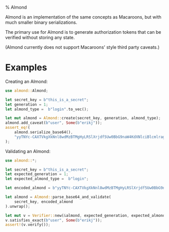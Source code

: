 % Almond

Almond is an implementation of the same concepts as Macaroons, but with
much smaller binary serializations.

The primary use for Almond is to generate authorization tokens that can be
verified without storing any state.

(Almond currently does not support Macaroons' style third party caveats.)

# Examples

Creating an Almond:

```rust
use almond::Almond;

let secret_key = b"this_is_a_secret";
let generation = 1;
let almond_type =  b"login".to_vec();

let mut almond = Almond::create(secret_key, generation, almond_type);
almond.add_caveat(b"user", Some(b"erikj"));
assert_eq!(
    almond.serialize_base64(),
    "yyTNYc-CAXTVkgXkNnl8wdMzBTMgHyLRSlXrjdf5Uw0BbG9naW4KdXNlciBlcmlrag"
);
```

Validating an Almond:

```rust
use almond::*;

let secret_key = b"this_is_a_secret";
let expected_generation = 1;
let expected_almond_type =  b"login";

let encoded_almond = b"yyTNYc-CAXTVkgXkNnl8wdMzBTMgHyLRSlXrjdf5Uw0BbG9naW4KdXNlciBlcmlrag";

let almond = Almond::parse_base64_and_validate(
    secret_key, encoded_almond
).unwrap();

let mut v = Verifier::new(&almond, expected_generation, expected_almond_type);
v.satisfies_exact(b"user", Some(b"erikj"));
assert!(v.verify());
 ```

